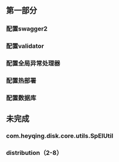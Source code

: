 ## 第一部分

### 配置swagger2

### 配置validator

### 配置全局异常处理器

### 配置热部署

### 配置数据库

## 未完成

### com.heyqing.disk.core.utils.SpElUtil

### distribution（2-8）

